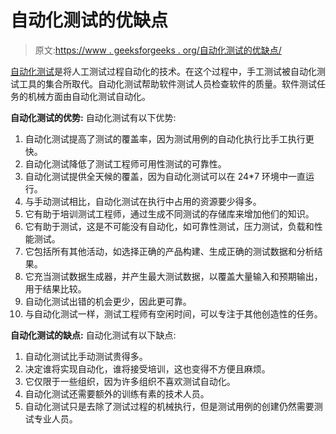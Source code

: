 # 自动化测试的优缺点

> 原文:[https://www . geeksforgeeks . org/自动化测试的优缺点/](https://www.geeksforgeeks.org/advantages-and-disadvantages-of-automated-testing/)

[自动化测试](https://www.geeksforgeeks.org/software-engineering-automated-testing/)是将人工测试过程自动化的技术。在这个过程中，手工测试被自动化测试工具的集合所取代。自动化测试帮助软件测试人员检查软件的质量。软件测试任务的机械方面由自动化测试自动化。

**自动化测试的优势:**
自动化测试有以下优势:

1.  自动化测试提高了测试的覆盖率，因为测试用例的自动化执行比手工执行更快。
2.  自动化测试降低了测试工程师可用性测试的可靠性。
3.  自动化测试提供全天候的覆盖，因为自动化测试可以在 24*7 环境中一直运行。
4.  与手动测试相比，自动化测试在执行中占用的资源要少得多。
5.  它有助于培训测试工程师，通过生成不同测试的存储库来增加他们的知识。
6.  它有助于测试，这是不可能没有自动化，如可靠性测试，压力测试，负载和性能测试。
7.  它包括所有其他活动，如选择正确的产品构建、生成正确的测试数据和分析结果。
8.  它充当测试数据生成器，并产生最大测试数据，以覆盖大量输入和预期输出，用于结果比较。
9.  自动化测试出错的机会更少，因此更可靠。
10.  与自动化测试一样，测试工程师有空闲时间，可以专注于其他创造性的任务。

**自动化测试的缺点:**
自动化测试有以下缺点:

1.  自动化测试比手动测试贵得多。
2.  决定谁将实现自动化，谁将接受培训，这也变得不方便且麻烦。
3.  它仅限于一些组织，因为许多组织不喜欢测试自动化。
4.  自动化测试还需要额外的训练有素的技术人员。
5.  自动化测试只是去除了测试过程的机械执行，但是测试用例的创建仍然需要测试专业人员。